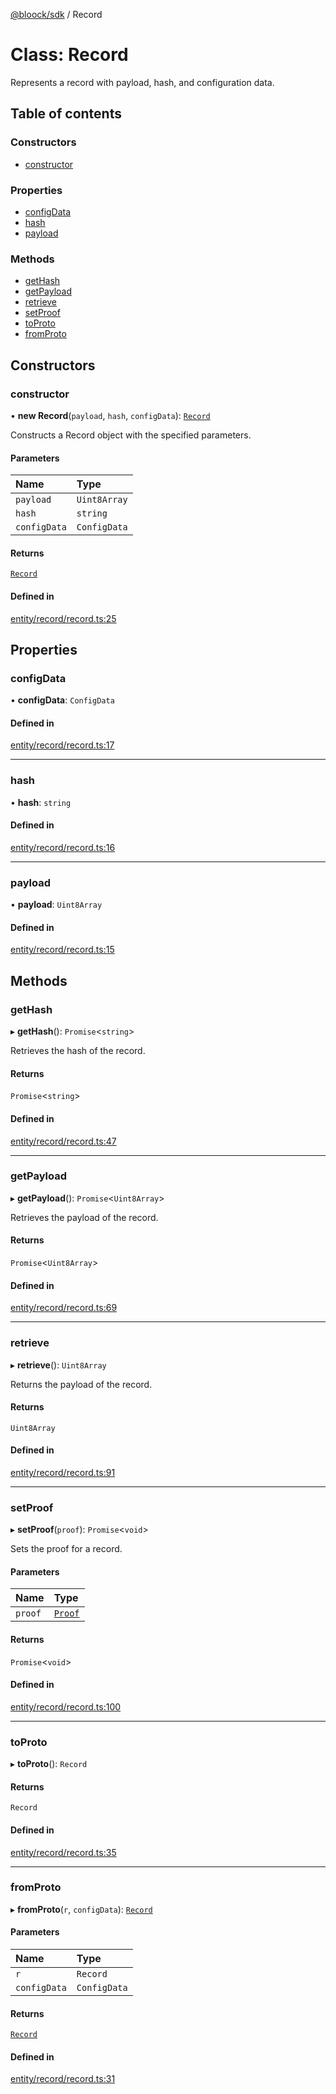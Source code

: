 [@bloock/sdk](../index.md) / Record

# Class: Record

Represents a record with payload, hash, and configuration data.

## Table of contents

### Constructors

- [constructor](Record.md#constructor)

### Properties

- [configData](Record.md#configdata)
- [hash](Record.md#hash)
- [payload](Record.md#payload)

### Methods

- [getHash](Record.md#gethash)
- [getPayload](Record.md#getpayload)
- [retrieve](Record.md#retrieve)
- [setProof](Record.md#setproof)
- [toProto](Record.md#toproto)
- [fromProto](Record.md#fromproto)

## Constructors

### constructor

• **new Record**(`payload`, `hash`, `configData`): [`Record`](Record.md)

Constructs a Record object with the specified parameters.

#### Parameters

| Name | Type |
| :------ | :------ |
| `payload` | `Uint8Array` |
| `hash` | `string` |
| `configData` | `ConfigData` |

#### Returns

[`Record`](Record.md)

#### Defined in

[entity/record/record.ts:25](https://github.com/bloock/bloock-sdk/blob/10b1e90/languages/js/src/entity/record/record.ts#L25)

## Properties

### configData

• **configData**: `ConfigData`

#### Defined in

[entity/record/record.ts:17](https://github.com/bloock/bloock-sdk/blob/10b1e90/languages/js/src/entity/record/record.ts#L17)

___

### hash

• **hash**: `string`

#### Defined in

[entity/record/record.ts:16](https://github.com/bloock/bloock-sdk/blob/10b1e90/languages/js/src/entity/record/record.ts#L16)

___

### payload

• **payload**: `Uint8Array`

#### Defined in

[entity/record/record.ts:15](https://github.com/bloock/bloock-sdk/blob/10b1e90/languages/js/src/entity/record/record.ts#L15)

## Methods

### getHash

▸ **getHash**(): `Promise`\<`string`\>

Retrieves the hash of the record.

#### Returns

`Promise`\<`string`\>

#### Defined in

[entity/record/record.ts:47](https://github.com/bloock/bloock-sdk/blob/10b1e90/languages/js/src/entity/record/record.ts#L47)

___

### getPayload

▸ **getPayload**(): `Promise`\<`Uint8Array`\>

Retrieves the payload of the record.

#### Returns

`Promise`\<`Uint8Array`\>

#### Defined in

[entity/record/record.ts:69](https://github.com/bloock/bloock-sdk/blob/10b1e90/languages/js/src/entity/record/record.ts#L69)

___

### retrieve

▸ **retrieve**(): `Uint8Array`

Returns the payload of the record.

#### Returns

`Uint8Array`

#### Defined in

[entity/record/record.ts:91](https://github.com/bloock/bloock-sdk/blob/10b1e90/languages/js/src/entity/record/record.ts#L91)

___

### setProof

▸ **setProof**(`proof`): `Promise`\<`void`\>

Sets the proof for a record.

#### Parameters

| Name | Type |
| :------ | :------ |
| `proof` | [`Proof`](Proof.md) |

#### Returns

`Promise`\<`void`\>

#### Defined in

[entity/record/record.ts:100](https://github.com/bloock/bloock-sdk/blob/10b1e90/languages/js/src/entity/record/record.ts#L100)

___

### toProto

▸ **toProto**(): `Record`

#### Returns

`Record`

#### Defined in

[entity/record/record.ts:35](https://github.com/bloock/bloock-sdk/blob/10b1e90/languages/js/src/entity/record/record.ts#L35)

___

### fromProto

▸ **fromProto**(`r`, `configData`): [`Record`](Record.md)

#### Parameters

| Name | Type |
| :------ | :------ |
| `r` | `Record` |
| `configData` | `ConfigData` |

#### Returns

[`Record`](Record.md)

#### Defined in

[entity/record/record.ts:31](https://github.com/bloock/bloock-sdk/blob/10b1e90/languages/js/src/entity/record/record.ts#L31)
